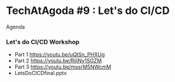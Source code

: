 # TechAtAgoda #9 : Let's do CI/CD

Agenda

### Let's do CI/CD Workshop
- Part 1 https://youtu.be/uQtSn_PHXUg
- Part 2 https://youtu.be/RiliNy1SGZM
- Part 3 https://youtu.be/mssrM5NWcmM
- LetsDoCICDfinal.pptx
